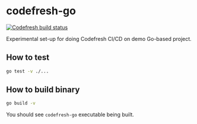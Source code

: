 # codefresh-go

[![Codefresh build status]( https://g.codefresh.io/api/badges/pipeline/guangie88/guangie88%2Fcodefresh-go%2Fcodefresh-go-test?branch=master&key=eyJhbGciOiJIUzI1NiJ9.NWM4MjcyMzg3Y2NkOTUzZTcxM2RiMjRl.cTJ8XB8rM4mRl2LmZBHaIVZ92MxdGgb7Mmib1jt8o4E&type=cf-1)]( https://g.codefresh.io/pipelines/codefresh-go-test/builds?repoOwner=guangie88&repoName=codefresh-go&serviceName=guangie88%2Fcodefresh-go&filter=trigger:build~Build;branch:master;pipeline:5c83929790bbd7bfb7ae2540~codefresh-go-test)

Experimental set-up for doing Codefresh CI/CD on demo Go-based project.

## How to test

```bash
go test -v ./...
```

## How to build binary

```bash
go build -v
```

You should see `codefresh-go` executable being built.
